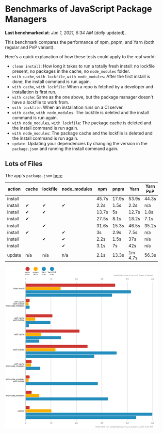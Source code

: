 # Benchmarks of JavaScript Package Managers

**Last benchmarked at**: _Jun 1, 2021, 5:34 AM_ (_daily_ updated).

This benchmark compares the performance of npm, pnpm, and Yarn (both regular and PnP variant).

Here's a quick explanation of how these tests could apply to the real world:

- `clean install`: How long it takes to run a totally fresh install: no lockfile present, no packages in the cache, no `node_modules` folder.
- `with cache`, `with lockfile`, `with node_modules`: After the first install is done, the install command is run again.
- `with cache`, `with lockfile`: When a repo is fetched by a developer and installation is first run.
- `with cache`: Same as the one above, but the package manager doesn't have a lockfile to work from.
- `with lockfile`: When an installation runs on a CI server.
- `with cache`, `with node_modules`: The lockfile is deleted and the install command is run again.
- `with node_modules`, `with lockfile`: The package cache is deleted and the install command is run again.
- `with node_modules`: The package cache and the lockfile is deleted and the install command is run again.
- `update`: Updating your dependencies by changing the version in the `package.json` and running the install command again.

## Lots of Files

The app's `package.json` [here](https://github.com/pnpm/pnpm.github.io/blob/main/benchmarks/fixtures/alotta-files/package.json)

| action  | cache | lockfile | node_modules| npm | pnpm | Yarn | Yarn PnP |
| ---     | ---   | ---      | ---         | --- | ---  | ---  | ---      |
| install |       |          |             | 45.7s | 17.9s | 53.9s | 44.3s |
| install | ✔     | ✔        | ✔           | 2.2s | 1.5s | 2.2s | n/a |
| install | ✔     | ✔        |             | 13.7s | 5s | 12.7s | 1.8s |
| install | ✔     |          |             | 27.5s | 8.1s | 18.2s | 7.1s |
| install |       | ✔        |             | 31.6s | 15.3s | 46.5s | 35.2s |
| install | ✔     |          | ✔           | 3s | 2.9s | 7.5s | n/a |
| install |       | ✔        | ✔           | 2.2s | 1.5s | 37s | n/a |
| install |       |          | ✔           | 3.1s | 7s | 42s | n/a |
| update  | n/a   | n/a      | n/a         | 2.1s | 13.3s | 1m 4.7s | 56.3s |

![Graph of the alotta-files results](../../static/img/benchmarks/alotta-files.svg)